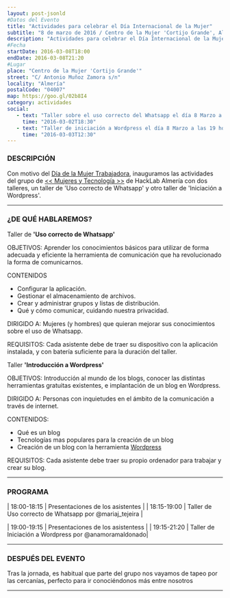 ```yaml
---
layout: post-jsonld
#Datos del Evento
title: "Actividades para celebrar el Día Internacional de la Mujer"
subtitle: "8 de marzo de 2016 / Centro de la Mujer 'Cortijo Grande', Almería"
description: "Actividades para celebrar el Día Internacional de la Mujer"
#Fecha
startDate: 2016-03-08T18:00
endDate: 2016-03-08T21:20
#Lugar
place: "Centro de la Mujer 'Cortijo Grande'"
street: "C/ Antonio Muñoz Zamora s/n"
locality: "Almería"
postalCode: "04007"
map: https://goo.gl/02b8I4
category: actividades
social:
   - text: "Taller sobre el uso correcto del Whatsapp el día 8 Marzo a las 18 horas."
     time: "2016-03-02T18:30"
   - text: "Taller de iniciación a Wordpress el día 8 Marzo a las 19 horas."
     time: "2016-03-03T12:30"
---
```

### DESCRIPCIÓN

Con motivo del [Día de la Mujer Trabajadora](https://es.wikipedia.org/wiki/D%C3%ADa_Internacional_de_la_Mujer), inauguramos las actividades del grupo de [<< Mujeres y Tecnología >>](https://foro.hacklabalmeria.net/t/definicion-de-la-categoria-mujeres-y-tecnologia/6156) de HackLab Almería con dos talleres, un taller de 'Uso correcto de Whatsapp' y otro taller de 'Iniciación a Wordpress'.

---


### ¿DE QUÉ HABLAREMOS?

Taller de **'Uso correcto de Whatsapp'**

OBJETIVOS: Aprender los conocimientos básicos para utilizar de forma adecuada y eficiente la herramienta de comunicación que ha revolucionado la forma de comunicarnos.

CONTENIDOS
- Configurar la aplicación.
- Gestionar el almacenamiento de archivos.
- Crear y administrar grupos y listas de distribución.
- Qué y cómo comunicar, cuidando nuestra privacidad.

DIRIGIDO A: Mujeres (y hombres) que quieran mejorar sus conocimientos sobre el uso de Whatsapp.

REQUISITOS: Cada asistente debe de traer su dispositivo con la aplicación instalada, y con batería suficiente para la duración del taller.


Taller **'Introducción a Wordpress'**

OBJETIVOS: Introducción al mundo de los blogs, conocer las distintas herramientas gratuitas existentes, e implantación de un blog en Wordpress.

DIRIGIDO A: Personas con inquietudes en el ámbito de la comunicación a través de internet.

CONTENIDOS:
- Qué es un blog
- Tecnologías mas populares para la creación de un blog
- Creación de un blog con la herramienta [Wordpress](https://es.wordpress.com)
	
REQUISITOS: Cada asistente debe traer su propio ordenador para trabajar y crear su blog.


---

### PROGRAMA

| 18:00-18:15   | Presentaciones de los asistentes  |
| 18:15-19:00   | Taller de Uso correcto de Whatsapp por @mariaj_tejeira  |

| 19:00-19:15   | Presentaciones de los asistentess |
| 19:15-21:20   | Taller de Iniciación a Wordpress por @anamoramaldonado|

---

### DESPUÉS DEL EVENTO

Tras la jornada, es habitual que parte del grupo nos vayamos de tapeo por las cercanías, perfecto para ir conociéndonos más entre nosotros

---
